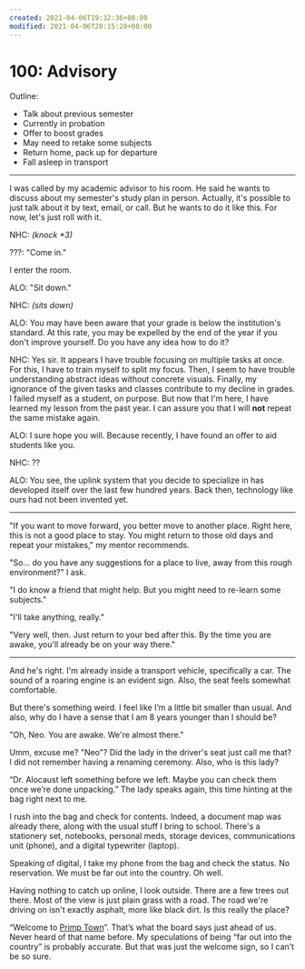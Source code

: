 ```yaml
---
created: 2021-04-06T19:32:36+08:00
modified: 2021-04-06T20:15:20+08:00
---
```


# 100: Advisory

Outline:

* Talk about previous semester
* Currently in probation
* Offer to boost grades
* May need to retake some subjects
* Return home, pack up for departure
* Fall asleep in transport

---

I was called by my academic advisor to his room. He said he wants to discuss about my semester's study plan in person. Actually, it's possible to just talk about it by text, email, or call. But he wants to do it like this. For now, let's just roll with it.

NHC: _(knock *3)_

???: "Come in."

I enter the room. 

ALO: "Sit down."

NHC: *(sits down)*

ALO: You may have been aware that your grade is below the institution's standard. At this rate, you may be expelled by the end of the year if you don't improve yourself. Do you have any idea how to do it?

NHC: Yes sir. It appears I have trouble focusing on multiple tasks at once. For this, I have to train myself to split my focus. Then, I seem to have trouble understanding abstract ideas without concrete visuals. Finally, my ignorance of the given tasks and classes contribute to my decline in grades. I failed myself as a student, on purpose. But now that I'm here, I have learned my lesson from the past year.
I can assure you that I will **not** repeat the same mistake again.

ALO: I sure hope you will. Because recently, I have found an offer to aid students like you.

NHC: ??

ALO: You see, the uplink system that you decide to specialize in has developed itself over the last few hundred years. Back then, technology like ours had not been invented yet.

---

"If you want to move forward, you better move to another place. Right here, this is not a good place to stay. You might return to those old days and repeat your mistakes," my mentor recommends.

"So… do you have any suggestions for a place to live, away from this rough environment?" I ask.

"I do know a friend that might help. But you might need to re-learn some subjects."

"I'll take anything, really."

"Very well, then. Just return to your bed after this. By the time you are awake, you'll already be on your way there."

---

And he's right. I'm already inside a transport vehicle, specifically a car. The sound of a roaring engine is an evident sign. Also, the seat feels somewhat comfortable.

But there's something weird. I feel like I’m a little bit smaller than usual. And also, why do I have a sense that I am 8 years younger than I should be?

"Oh, Neo. You are awake. We're almost there."

Umm, excuse me? "Neo"? Did the lady in the driver's seat just call me that? I did not remember having a renaming ceremony. Also, who is this lady?

“Dr. Alocaust left something before we left. Maybe you can check them once we’re done unpacking.” The lady speaks again, this time hinting at the bag right next to me.

I rush into the bag and check for contents. Indeed, a document map was already there, along with the usual stuff I bring to school. There's a stationery set, notebooks, personal meds, storage devices, communications unit (phone), and a digital typewriter (laptop).

Speaking of digital, I take my phone from the bag and check the status. No reservation. We must be far out into the country. Oh well.

Having nothing to catch up online, I look outside. There are a few trees out there. Most of the view is just plain grass with a road. The road we're driving on isn't exactly asphalt, more like black dirt. Is this really the place?

“Welcome to [Primp Town](https://puyonexus.com/wiki/Primp_Town)”. That’s what the board says just ahead of us. Never heard of that name before. My speculations of being “far out into the country” is probably accurate. But that was just the welcome sign, so I can’t be so sure.